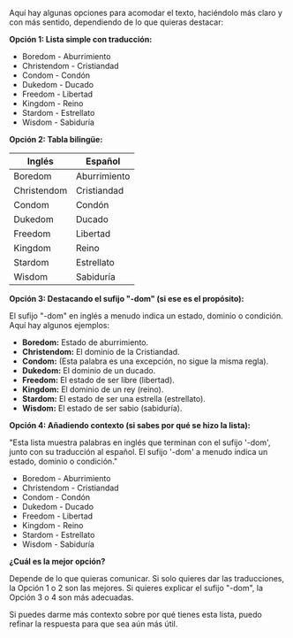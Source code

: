 Aquí hay algunas opciones para acomodar el texto, haciéndolo más claro y con más sentido, dependiendo de lo que quieras destacar:

**Opción 1: Lista simple con traducción:**

*   Boredom - Aburrimiento
*   Christendom - Cristiandad
*   Condom - Condón
*   Dukedom - Ducado
*   Freedom - Libertad
*   Kingdom - Reino
*   Stardom - Estrellato
*   Wisdom - Sabiduría

**Opción 2: Tabla bilingüe:**

| Inglés      | Español     |
|--------------|-------------|
| Boredom      | Aburrimiento |
| Christendom  | Cristiandad |
| Condom       | Condón      |
| Dukedom      | Ducado      |
| Freedom      | Libertad    |
| Kingdom      | Reino       |
| Stardom      | Estrellato  |
| Wisdom       | Sabiduría   |

**Opción 3: Destacando el sufijo "-dom" (si ese es el propósito):**

El sufijo "-dom" en inglés a menudo indica un estado, dominio o condición. Aquí hay algunos ejemplos:

*   **Boredom:** Estado de aburrimiento.
*   **Christendom:** El dominio de la Cristiandad.
*   **Condom:** (Esta palabra es una excepción, no sigue la misma regla).
*   **Dukedom:** El dominio de un ducado.
*   **Freedom:** El estado de ser libre (libertad).
*   **Kingdom:** El dominio de un rey (reino).
*   **Stardom:** El estado de ser una estrella (estrellato).
*   **Wisdom:** El estado de ser sabio (sabiduría).

**Opción 4: Añadiendo contexto (si sabes por qué se hizo la lista):**

"Esta lista muestra palabras en inglés que terminan con el sufijo '-dom', junto con su traducción al español. El sufijo '-dom' a menudo indica un estado, dominio o condición."

*   Boredom - Aburrimiento
*   Christendom - Cristiandad
*   Condom - Condón
*   Dukedom - Ducado
*   Freedom - Libertad
*   Kingdom - Reino
*   Stardom - Estrellato
*   Wisdom - Sabiduría

**¿Cuál es la mejor opción?**

Depende de lo que quieras comunicar. Si solo quieres dar las traducciones, la Opción 1 o 2 son las mejores. Si quieres explicar el sufijo "-dom", la Opción 3 o 4 son más adecuadas.

Si puedes darme más contexto sobre por qué tienes esta lista, puedo refinar la respuesta para que sea aún más útil.
